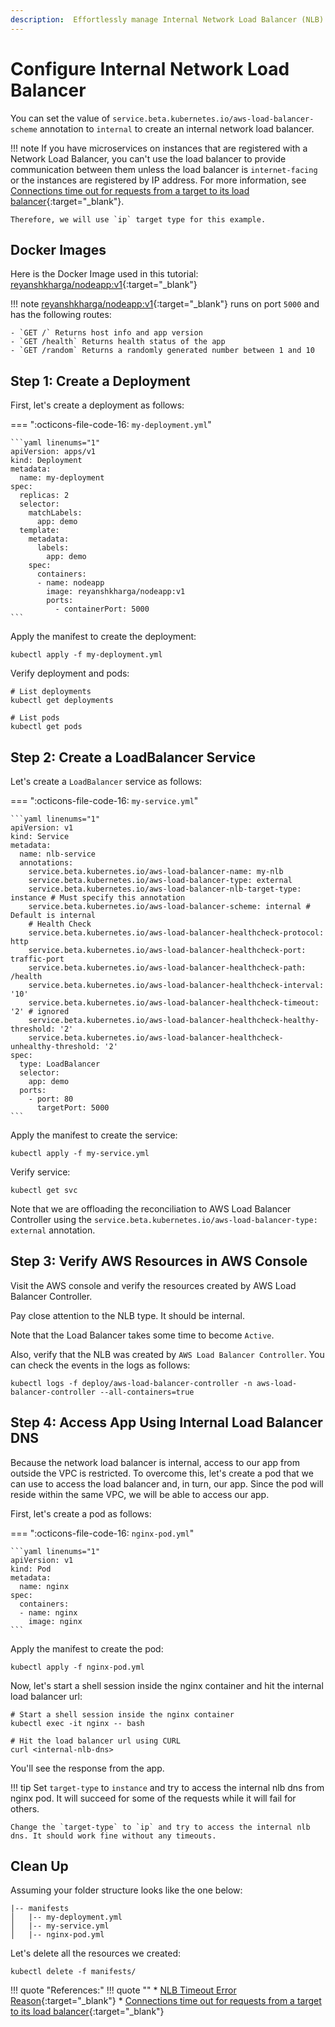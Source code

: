 ```yaml
---
description:  Effortlessly manage Internal Network Load Balancer (NLB) with AWS Load Balancer Controller. Learn how to configure and optimize internal NLBs seamlessly. Elevate your infrastructure with Internal NLB using Load Balancer Controller.
---
```


# Configure Internal Network Load Balancer

You can set the value of `service.beta.kubernetes.io/aws-load-balancer-scheme` annotation to `internal` to create an internal network load balancer.

!!! note
    If you have microservices on instances that are registered with a Network Load Balancer, you can't use the load balancer to provide communication between them unless the load balancer is `internet-facing` or the instances are registered by IP address. For more information, see [Connections time out for requests from a target to its load balancer]{:target="_blank"}.

    Therefore, we will use `ip` target type for this example.


## Docker Images

Here is the Docker Image used in this tutorial: [reyanshkharga/nodeapp:v1]{:target="_blank"}

!!! note
    [reyanshkharga/nodeapp:v1]{:target="_blank"} runs on port `5000` and has the following routes:

    - `GET /` Returns host info and app version
    - `GET /health` Returns health status of the app
    - `GET /random` Returns a randomly generated number between 1 and 10


## Step 1: Create a Deployment

First, let's create a deployment as follows:

=== ":octicons-file-code-16: `my-deployment.yml`"

    ```yaml linenums="1"
    apiVersion: apps/v1
    kind: Deployment
    metadata:
      name: my-deployment
    spec:
      replicas: 2
      selector:
        matchLabels:
          app: demo
      template:
        metadata:
          labels:
            app: demo
        spec:
          containers:
          - name: nodeapp
            image: reyanshkharga/nodeapp:v1
            ports:
              - containerPort: 5000
    ```

Apply the manifest to create the deployment:

```
kubectl apply -f my-deployment.yml
```

Verify deployment and pods:

```
# List deployments
kubectl get deployments

# List pods
kubectl get pods
```


## Step 2: Create a LoadBalancer Service

Let's create a `LoadBalancer` service as follows:

=== ":octicons-file-code-16: `my-service.yml`"

    ```yaml linenums="1"
    apiVersion: v1
    kind: Service
    metadata:
      name: nlb-service
      annotations:
        service.beta.kubernetes.io/aws-load-balancer-name: my-nlb
        service.beta.kubernetes.io/aws-load-balancer-type: external
        service.beta.kubernetes.io/aws-load-balancer-nlb-target-type: instance # Must specify this annotation
        service.beta.kubernetes.io/aws-load-balancer-scheme: internal # Default is internal
        # Health Check
        service.beta.kubernetes.io/aws-load-balancer-healthcheck-protocol: http
        service.beta.kubernetes.io/aws-load-balancer-healthcheck-port: traffic-port
        service.beta.kubernetes.io/aws-load-balancer-healthcheck-path: /health
        service.beta.kubernetes.io/aws-load-balancer-healthcheck-interval: '10'
        service.beta.kubernetes.io/aws-load-balancer-healthcheck-timeout: '2' # ignored
        service.beta.kubernetes.io/aws-load-balancer-healthcheck-healthy-threshold: '2'
        service.beta.kubernetes.io/aws-load-balancer-healthcheck-unhealthy-threshold: '2'
    spec:
      type: LoadBalancer
      selector:
        app: demo
      ports:
        - port: 80
          targetPort: 5000
    ```

Apply the manifest to create the service:

```
kubectl apply -f my-service.yml
```

Verify service:

```
kubectl get svc
```

Note that we are offloading the reconciliation to AWS Load Balancer Controller using the `service.beta.kubernetes.io/aws-load-balancer-type: external` annotation.


## Step 3: Verify AWS Resources in AWS Console

Visit the AWS console and verify the resources created by AWS Load Balancer Controller.

Pay close attention to the NLB type. It should be internal.

Note that the Load Balancer takes some time to become `Active`.

Also, verify that the NLB was created by `AWS Load Balancer Controller`. You can check the events in the logs as follows:

```
kubectl logs -f deploy/aws-load-balancer-controller -n aws-load-balancer-controller --all-containers=true
```


## Step 4: Access App Using Internal Load Balancer DNS

Because the network load balancer is internal, access to our app from outside the VPC is restricted. To overcome this, let's create a pod that we can use to access the load balancer and, in turn, our app. Since the pod will reside within the same VPC, we will be able to access our app.

First, let's create a pod as follows:

=== ":octicons-file-code-16: `nginx-pod.yml`"

    ```yaml linenums="1"
    apiVersion: v1
    kind: Pod
    metadata:
      name: nginx
    spec:
      containers:
      - name: nginx
        image: nginx
    ```

Apply the manifest to create the pod:

```
kubectl apply -f nginx-pod.yml
```

Now, let's start a shell session inside the nginx container and hit the internal load balancer url:

```
# Start a shell session inside the nginx container
kubectl exec -it nginx -- bash

# Hit the load balancer url using CURL
curl <internal-nlb-dns>
```

You'll see the response from the app.


!!! tip
    Set `target-type` to `instance` and try to access the internal nlb dns from nginx pod. It will succeed for some of the requests while it will fail for others.

    Change the `target-type` to `ip` and try to access the internal nlb dns. It should work fine without any timeouts.



## Clean Up

Assuming your folder structure looks like the one below:

```
|-- manifests
│   |-- my-deployment.yml
│   |-- my-service.yml
│   |-- nginx-pod.yml
```

Let's delete all the resources we created:

```
kubectl delete -f manifests/
```


!!! quote "References:"
    !!! quote ""
        * [NLB Timeout Error Reason]{:target="_blank"}
        * [Connections time out for requests from a target to its load balancer]{:target="_blank"}



<!-- Hyperlinks -->
[reyanshkharga/nodeapp:v1]: https://hub.docker.com/r/reyanshkharga/nodeapp
[Connections time out for requests from a target to its load balancer]: https://docs.aws.amazon.com/elasticloadbalancing/latest/network/load-balancer-troubleshooting.html#loopback-timeout
[NLB Timeout Error Reason]: https://docs.aws.amazon.com/elasticloadbalancing/latest/network/load-balancer-target-groups.html